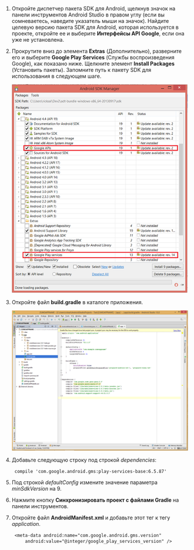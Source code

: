 ﻿1. Откройте диспетчер пакета SDK для Android, щелкнув значок на панели инструментов Android Studio в правом углу (если вы сомневаетесь, наведите указатель мыши на значок). Найдите целевую версию пакета SDK для Android, которая используется в проекте, откройте ее и выберите **Интерфейсы API Google**, если она уже не установлена.

2. Прокрутите вниз до элемента **Extras** (Дополнительно), разверните его и выберите **Google Play Services** (Службы воспроизведения Google), как показано ниже. Щелкните элемент **Install Packages** (Установить пакеты). Запомните путь к пакету SDK для использования в следующем шаге. 

   	![](./media/notification-hubs-android-get-started/notification-hub-create-android-app4.png)


3. Откройте файл **build.gradle** в каталоге приложения.

	![](./media/mobile-services-android-get-started-push/android-studio-push-build-gradle.png)

4. Добавьте следующую строку под строкой  *dependencies*: 

   		compile 'com.google.android.gms:play-services-base:6.5.87'

5. Под строкой  *defaultConfig* измените значение параметра  *minSdkVersion* на 9.
 
6. Нажмите кнопку **Синхронизировать проект с файлами Gradle** на панели инструментов.

7. Откройте файл **AndroidManifest.xml** и добавьте этот тег к тегу  *application*.

        <meta-data android:name="com.google.android.gms.version"
            android:value="@integer/google_play_services_version" />
 




<!--HONumber=49-->